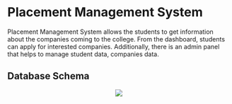 # Placement Management System

<p>
  Placement Management System allows the students to get information about the companies coming to the college. From the dashboard, students can apply for interested companies.
  Additionally, there is an admin panel that helps to manage student data, companies data.
</p>

## Database Schema

<p align="center">
  <img src="https://res.cloudinary.com/dyolrju8j/image/upload/v1632166331/bg-trans_umnv8t.png" />
</p>

